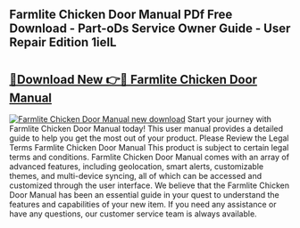 ## Farmlite Chicken Door Manual PDf Free Download - Part-oDs Service Owner Guide - User Repair Edition 1ieIL

# <h2><a href="http://bc15748.oget.top/?id=Farmlite+Chicken+Door+Manual">🔗Download New 👉🔴 Farmlite Chicken Door Manual</a></h2>

[![Farmlite Chicken Door Manual new download](https://i.imgur.com/5g1atiW.png)](http://bc15748.oget.top/?id=Farmlite+Chicken+Door+Manual)
Start your journey with Farmlite Chicken Door Manual today! This user manual provides a detailed guide to help you get the most out of your product. Please Review the Legal Terms Farmlite Chicken Door Manual This product is subject to certain legal terms and conditions. Farmlite Chicken Door Manual comes with an array of advanced features, including geolocation, smart alerts, customizable themes, and multi-device syncing, all of which can be accessed and customized through the user interface. We believe that the Farmlite Chicken Door Manual has been an essential guide in your quest to understand the features and capabilities of your new item. If you need any assistance or have any questions, our customer service team is always available.
